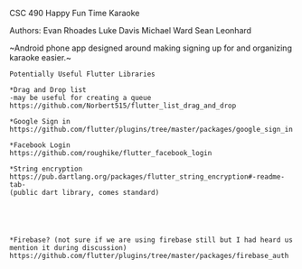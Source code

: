 CSC 490 Happy Fun Time Karaoke

Authors:
Evan Rhoades
Luke Davis
Michael Ward
Sean Leonhard

~Android phone app designed around making signing up for and organizing karaoke easier.~



```
Potentially Useful Flutter Libraries

*Drag and Drop list
-may be useful for creating a queue
https://github.com/Norbert515/flutter_list_drag_and_drop

*Google Sign in
https://github.com/flutter/plugins/tree/master/packages/google_sign_in

*Facebook Login
https://github.com/roughike/flutter_facebook_login

*String encryption
https://pub.dartlang.org/packages/flutter_string_encryption#-readme-tab-
(public dart library, comes standard)





*Firebase? (not sure if we are using firebase still but I had heard us mention it during discussion)
https://github.com/flutter/plugins/tree/master/packages/firebase_auth
```


